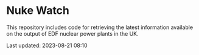# Nuke Watch

This repository includes code for retrieving the latest information available on the output of EDF nuclear power plants in the UK.

Last updated: 2023-08-21 08:10